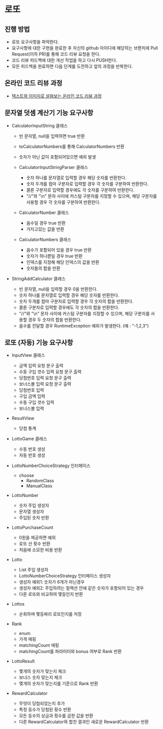 # 로또
## 진행 방법
* 로또 요구사항을 파악한다.
* 요구사항에 대한 구현을 완료한 후 자신의 github 아이디에 해당하는 브랜치에 Pull Request(이하 PR)를 통해 코드 리뷰 요청을 한다.
* 코드 리뷰 피드백에 대한 개선 작업을 하고 다시 PUSH한다.
* 모든 피드백을 완료하면 다음 단계를 도전하고 앞의 과정을 반복한다.

## 온라인 코드 리뷰 과정
* [텍스트와 이미지로 살펴보는 온라인 코드 리뷰 과정](https://github.com/next-step/nextstep-docs/tree/master/codereview)

## 문자열 덧셈 계산기 기능 요구사항
* CalculatorInputString 클래스
  * 빈 문자열, null을 입력하면 true 반환
  * toCalculatorNumbers를 통해 CalculatorNumbers 반환
  * 숫자가 아닌 값이 포함되어있으면 예외 발생

  * CalculatorInputStringParser 클래스
    * 숫자 하나를 문자열로 입력할 경우 해당 숫자를 반환한다.
    * 숫자 두개를 컴마 구분자로 입력할 경우 각 숫자를 구분하여 반환한다.
    * 콜론 구분자로 입력할 경우에도 각 숫자를 구분하여 반환한다.
    * "//"와 "\n" 문자 사이에 커스텀 구분자를 지정할 수 있으며, 해당 구분자를 사용할 경우 각 숫자를 구분하여 반환한다.
    
  * CalculatorNumber 클래스
    * 음수일 경우 true 반환
    * 가지고있는 값을 반환
    
  * CalculatorNumbers 클래스
    * 음수가 포함되어 있을 경우 true 반환
    * 숫자가 하나뿐일 경우 true 반환
    * 인덱스를 지정해 해당 인덱스의 값을 반환
    * 숫자들의 합을 반환

* StringAddCalculator 클래스
  * 빈 문자열, null을 입력할 경우 0을 반환한다.
  * 숫자 하나를 문자열로 입력할 경우 해당 숫자를 반환한다.
  * 숫자 두개를 컴마 구분자로 입력할 경우 각 숫자의 합을 반환한다.
  * 콜론 구분자로 입력할 경우에도 각 숫자의 합을 반환한다.
  * "//"와 "\n" 문자 사이에 커스텀 구분자를 지정할 수 있으며, 해당 구분자를 사용할 경우 두 숫자의 합을 반환한다.
  * 음수를 전달할 경우 RuntimeException 예외가 발생한다. (예 : "-1,2,3")

## 로또 (자동) 기능 요구사항
* InputView 클래스
  * 금액 입력 요청 문구 출력
  * 수동 구입 갯수 입력 요청 문구 출력
  * 당첨번호 입력 요청 문구 출력
  * 보너스볼 입력 요청 문구 출력
  * 당첨번호 입력
  * 구입 금액 입력
  * 수동 구입 갯수 입력
  * 보너스볼 입력

* ResultView
  * 당첨 통계

* LottoGame 클래스
  * 수동 번호 생성
  * 자동 번호 생성

* LottoNumberChoiceStrategy 인터페이스
  * choose
    * RandomClass
    * ManualClass

* LottoNumber
  * 숫자 주입 생성자
  * 문자열 생성자
  * 주입된 숫자 반환 

* LottoPurchaseCount
  * 0원을 제공하면 예외 
  * 로또 산 횟수 반환
  * 처음에 소모한 비용 반환
  
* Lotto
  * List<Integer> 주입 생성자
  * LottoNumberChoiceStrategy 인터페이스 생성자
  * 생성자 예외1: 숫자가 6개가 아닌경우
  * 생성자 예외2: 주입하려는 컬렉션 안에 같은 숫자가 포함되어 있는 경우
  * 다른 로또와 비교하여 몇등인지 반환

* Lottos
  * 순회하며 몇등짜리 로또인지를 저장

* Rank
  * enum
  * 가격 매핑
  * matchingCount 매핑
  * matchingCount를 파라미터와 bonus 여부로 Rank 반환
  
* LottoResult
  * 몇개의 숫자가 맞는지 체크
  * 보너스 숫자 맞는지 체크
  * 몇개의 숫자가 맞는지를 기준으로 Rank 반환
  
* RewardCalculator
  * 무엇이 당첨되었는지 추가
  * 특정 등수가 당첨된 횟수 반환
  * 모든 등수의 상금과 횟수를 곱한 값을 반환
  * 다른 RewardCalculator와 합친 결과인 새로운 RewardCalculator 반환